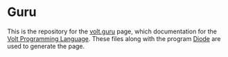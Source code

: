 # Guru

This is the repository for the [volt.guru](http://volt.guru) page,
which documentation for the [Volt Programming Language](http://volt-lang.org).
These files along with the program [Diode](http://volt.guru/diode) are used to
generate the page.
